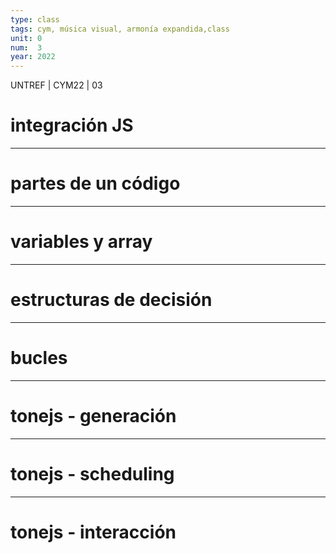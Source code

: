 ```yaml
---
type: class
tags: cym, música visual, armonía expandida,class
unit: 0
num:  3
year: 2022
---
```


<!-- slide bg="#010100" -->
UNTREF | CYM22 | 03
# integración JS
---

# partes de un código

---
# variables y array 
---
# estructuras de decisión
---
# bucles
---
# tonejs - generación
---
# tonejs - scheduling
---
# tonejs - interacción 
